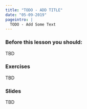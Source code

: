 ```yaml
---
title: "TODO - ADD TITLE"
date: "05-09-2019"
pageintro: |
  TODO - Add Some Text
---
```

         
### Before this lesson you should:
TBD
          
 ### Exercises
TBD
          
 ### Slides
TBD